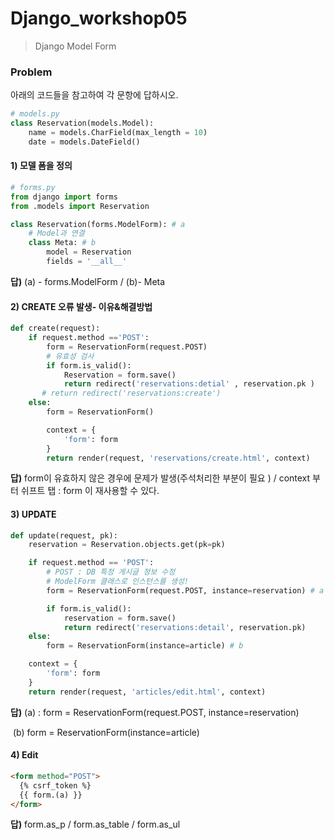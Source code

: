 # Django_workshop05

> Django Model Form



### Problem

아래의 코드들을 참고하여 각 문항에 답하시오.

```python
# models.py
class Reservation(models.Model):
    name = models.CharField(max_length = 10)
    date = models.DateField()
```

#### 1) 모델 폼을 정의

```python
# forms.py
from django import forms
from .models import Reservation

class Reservation(forms.ModelForm): # a
    # Model과 연결 
    class Meta: # b
        model = Reservation
        fields = '__all__'
```

**답)**  (a) - forms.ModelForm / (b)- Meta



#### 2) CREATE 오류 발생- 이유&해결방법

```python
def create(request):
    if request.method =='POST':
        form = ReservationForm(request.POST)
        # 유효성 검사
        if form.is_valid():
            Reservation = form.save()
            return redirect('reservations:detial' , reservation.pk )
       # return redirect('reservations:create')
    else:
        form = ReservationForm()

        context = {
            'form': form
        }
        return render(request, 'reservations/create.html', context)
```

**답)** form이 유효하지 않은 경우에 문제가 발생(주석처리한 부분이 필요 ) / context 부터 쉬프트 탭 : form 이 재사용할 수 있다.



#### 3) UPDATE 

```python
def update(request, pk):
    reservation = Reservation.objects.get(pk=pk)

    if request.method == 'POST':
        # POST : DB 특정 게시글 정보 수정
        # ModelForm 클래스로 인스턴스를 생성!
        form = ReservationForm(request.POST, instance=reservation) # a

        if form.is_valid():
            reservation = form.save()
            return redirect('reservations:detail', reservation.pk)
    else:
        form = ReservationForm(instance=article) # b

    context = {
        'form': form
    }
    return render(request, 'articles/edit.html', context)
```



**답)**  (a) :  form = ReservationForm(request.POST, instance=reservation)

​       (b)  form = ReservationForm(instance=article)



#### 4) Edit

```html
<form method="POST">
  {% csrf_token %}
  {{ form.(a) }} 
</form>
```



**답)** form.as_p /  form.as_table /   form.as_ul

 